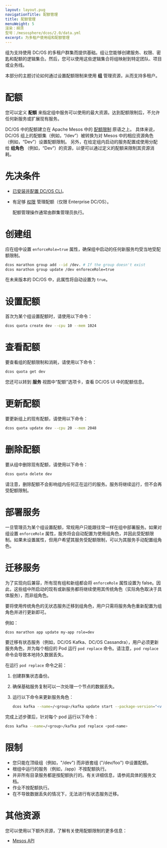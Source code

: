 ```yaml
---
layout: layout.pug
navigationTitle: 配额管理
title: 配额管理
menuWeight: 5
渲染：胡须
型号：/mesosphere/dcos/2.0/data.yml
excerpt: 为多租户使用组和配额管理
---
```

组为支持使用 DC/OS 的多租户群集而提供基础。组让您能够创建服务、权限、密匙和配额的逻辑集合。然后，您可以使用这些逻辑集合将组映射到特定团队、项目或业务线。

本部分的主题讨论如何通过设置配额限制来使用 **组** 管理资源，从而支持多租户。

# 配额
您可以定义 **配额** 来指定组中服务可以使用的最大资源。达到配额限制后，不允许任何新服务或扩展现有服务。

DC/OS 中的配额建立在 Apache Mesos 中的 [配额限制](https://mesos.apache.org/documentation/latest/quota/) 原语之上。
具体来说，DC/OS 组上的配额集（例如，“/dev”）被转换为对 Mesos 中的相应资源角色（例如，“Dev”）设置配额限制。
另外，在给定组内启动的服务配置成使用分配给 **组角色** （例如，“Dev”）的资源，以便可以通过定义的配额来限制其资源消耗。

# 先决条件

* [已安装并配置 DC/OS CLI](/mesosphere/dcos/2.0/cli/)。
* 有足够 [权限](/mesosphere/dcos/2.0/security/ent/perms-reference) 管理配额（仅限 Enterprise DC/OS）。

    配额管理操作通常由群集管理员执行。

# 创建组

应在组中设置 `enforceRole=true` 属性，确保组中启动的任何新服务均受当地受配额限制。

```bash
dcos marathon group add --id /dev. # If the group doesn't exist
dcos marathon group update /dev enforeceRole=true
```

在未来版本的 DC/OS 中，此属性将自动设置为 `true`。

# 设置配额

首次为某个组设置配额时，请使用以下命令：

```bash
dcos quota create dev --cpu 10 --mem 1024
```

# 查看配额
要查看组的配额限制和消耗，请使用以下命令：

```bash
dcos quota get dev
```

您还可以转到 **服务** 视图中“配额”选项卡，查看 DC/OS UI 中的配额信息。

# 更新配额
要更新组上的现有配额，请使用以下命令：

```bash
dcos quota update dev --cpu 20 --mem 2048
```

# 删除配额
要从组中删除现有配额，请使用以下命令：

```bash
dcos quota delete dev
```

请注意，删除配额不会影响组内任何正在运行的服务。服务将继续运行，但不会再受配额限制。

# 部署服务
一旦管理员为某个组设置配额，常规用户只能跟往常一样在组中部署服务。如果对组设置 `enforceRole` 属性，服务将会自动配置为使用组角色，并因此受配额限制。如果未设置属性，但用户希望其服务受配额限制，可以为其服务手动配置组角色。

# 迁移服务

为了实现向后兼容，所有现有组和新组都会将 `enforceRole` 属性设置为 false。因此，这些组中所启动的现有或新服务都将继续使用其传统角色（实际角色取决于具体服务），而非组角色。

要将使用传统角色的无状态服务迁移到组角色，用户只需将服务角色重新配置为组角色并进行更新即可。

例如：

```bash
dcos marathon app update my-app role=dev
```

要迁移有状态服务（例如，DC/OS Kafka、DC/OS Cassandra），用户必须更新服务角色，并为每个相应的 Pod 运行 `pod replace` 命令。请注意，`pod replace` 命令会导致本地持久数据丢失。

在运行 `pod replace` 命令之前：

1. 创建群集状态备份。
1. 确保基础服务复制可以一次处理一个节点的数据丢失。
1. 运行以下命令来更新服务角色：

    ```bash
    dcos kafka --name=/<group>/kafka update start --package-version="<version-supporting-group-role>"
    ```

完成上述步骤后，针对每个 pod 运行以下命令：

```bash
dcos kafka --name=/<group>/kafka pod replace <pod-name>
```

# 限制

* 您只能在顶级组（例如，"/dev") 而非嵌套组 ("/dev/foo") 中设置配额。
* 根组中运行的服务（例如，/app）不按配额执行。
* 并非所有目录服务都是按配额执行的。有关详细信息，请参阅具体的服务文档。
* 作业不按配额执行。
* 在不导致数据丢失的情况下，无法进行有状态服务迁移。

# 其他资源
您可以使用以下额外资源，了解有关使用配额限制的更多信息：

- [Mesos API](https://mesos.apache.org/documentation/latest/quota/)